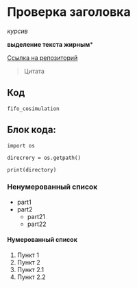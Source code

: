 # Проверка заголовка

*курсив*

**выделение текста жирным***

[Ссылка на репозиторий](https://github.com/Labus96/fifo_cosimulation.git)

> Цитата

## Код
`fifo_cosimulation`

## Блок кода:
```
import os

direcrory = os.getpath()

print(directory)
```
### Ненумерованный список
* part1
* part2
  * part21
  * part22

#### Нумерованный список
1. Пункт 1
1. Пункт 2
  1. Пункт 2.1
  1. Пункт 2.2
